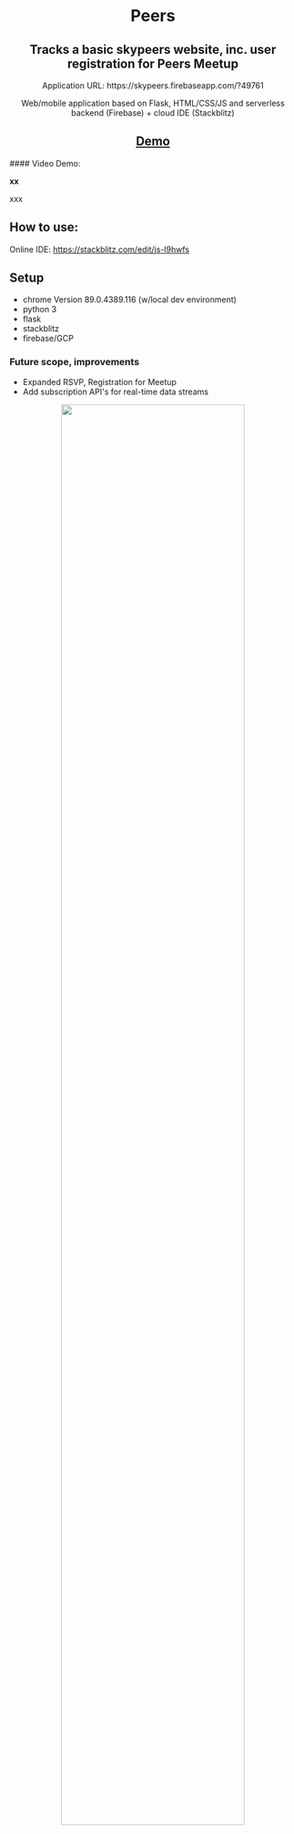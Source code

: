 <h1 align="center">Peers</h1>
<h2 align="center">
Tracks a basic skypeers website, inc. user registration for Peers Meetup
</h2> 

<p align="center">Application URL:  https://skypeers.firebaseapp.com/?49761 </p>

<p align="center"> Web/mobile application based on Flask, HTML/CSS/JS and serverless backend (Firebase) + cloud IDE (Stackblitz)
</p>

<h2 align="center"><a  href="https://skypeers.cloudpeers.net">Demo</a></h2>
#### Video Demo:  <https://www.youtube.com/watch?x>

**xx**

xxx

## How to use:
Online IDE:  https://stackblitz.com/edit/js-l9hwfs

## Setup 
- chrome Version 89.0.4389.116 (w/local dev environment)
- python 3
- flask
- stackblitz  
- firebase/GCP

### Future scope, improvements
- Expanded RSVP, Registration for Meetup
- Add subscription API's for real-time data streams

<p align="center"><img src="https://www.pexels.com/photo/person-standing-under-rock-arch-5326958/" width="80%"></p>

